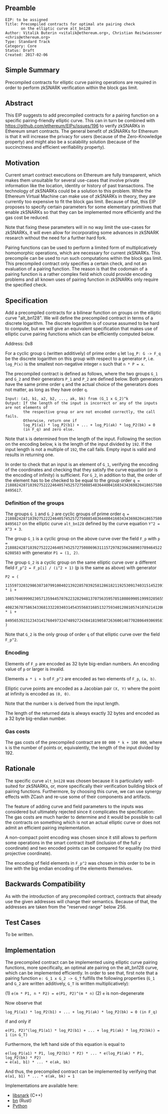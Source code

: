 ## Preamble

    EIP: to be assigned
    Title: Precompiled contracts for optimal ate pairing check
           on the elliptic curve alt_bn128
    Author: Vitalik Buterin <vitalik@ethereum.org>, Christian Reitwiessner <chris@ethereum.org>
    Type: Standard Track
    Category: Core
    Status: Draft
    Created: 2017-02-06

## Simple Summary

Precompiled contracts for elliptic curve pairing operations are required in order to perform zkSNARK verification within the block gas limit.

## Abstract

This EIP suggests to add precompiled contracts for a pairing function on a specific pairing-friendly elliptic curve. This can in turn be combined with https://github.com/ethereum/EIPs/issues/196 to verify zkSNARKs in Ethereum smart contracts. The general benefit of zkSNARKs for Ethereum is that it will increase the privacy for users (because of the Zero-Knowledge property) and might also be a scalability solution (because of the succinctness and efficient verifiability property).

## Motivation

Current smart contract executions on Ethereum are fully transparent, which makes them unsuitable for several use-cases that involve private information like the location, identity or history of past transactions. The technology of zkSNARKs could be a solution to this problem. While the Ethereum Virtual Machine can make use of zkSNARKs in theory, they are currently too expensive
to fit the block gas limit. Because of that, this EIP proposes to specify certain parameters for some elementary primitives that enable zkSNARKs so that they can be implemented more efficiently and the gas cost be reduced.

Note that fixing these parameters will in no way limit the use-cases for zkSNARKs, it will even allow for incorporating some advances in zkSNARK research without the need for a further hard fork.

Pairing functions can be used to perform a limited form of multiplicatively homomorphic operations, which are necessary for current zkSNARKs. This precompile can be used to run such computations within the block gas limit. This precompiled contract only specifies a certain check, and not an evaluation of a pairing function. The reason is that the codomain of a pairing function is a rather complex field which could provide encoding problems and all known uses of pairing function in zkSNARKs only require the specified check.

## Specification

Add a precompiled contracts for a bilinear function on groups on the elliptic curve "alt_bn128". We will define the precompiled contract in terms of a discrete logarithm. The discrete logarithm is of course assumed to be hard to compute, but we will give an equivalent specification that makes use of elliptic curve pairing functions which can be efficiently computed below.

Address: 0x8

For a cyclic group `G` (written additively) of prime order `q` let `log_P: G -> F_q` be the discrete logarithm on this group with respect to a generator `P`, i.e. `log_P(x)` is the smallest non-negative integer `n` such that `n * P = x`.

The precompiled contract is defined as follows, where the two groups `G_1` and `G_2` and their generators `P_1` and `P_2` are defined below. Both generators have the same prime order `q` and the actual choice of the generators does not matter, as long as they have order `q`.

```
Input: (a1, b1, a2, b2, ..., ak, bk) from (G_1 x G_2)^k
Output: If the length of the input is incorrect or any of the inputs are not elements of
        the respective group or are not encoded correctly, the call fails.
        Otherwise, return one if
        log_P1(a1) * log_P2(b1) + ... + log_P1(ak) * log_P2(bk) = 0
        (in F_q) and zero else.
```

Note that `k` is determined from the length of the input. Following the section on the encoding below,
`k` is the length of the input divided by `192`. If the input length is not a multiple of `192`,
the call fails. Empty input is valid and results in returning one.

In order to check that an input is an element of `G_1`, verifying the encoding of the coordinates and checking that they satisfy the curve equation (or is the encoding of infinity) is sufficient. For `G_2`, in addition to that, the order of the element has to be checked to be equal to the group order `q = 21888242871839275222246405745257275088548364400416034343698204186575808495617`.

### Definition of the groups

The groups `G_1` and `G_2` are cyclic groups of prime order `q = 21888242871839275222246405745257275088548364400416034343698204186575808495617` on the elliptic curve `alt_bn128` defined by the curve equation
`Y^2 = X^3 + 3`.

The group `G_1` is a cyclic group on the above curve over the field `F_p` with `p = 21888242871839275222246405745257275088696311157297823662689037894645226208583` with generator `P1 = (1, 2)`.

The group `G_2` is a cyclic group on the same elliptic curve over a different field `F_p^2 = F_p[i] / (i^2 + 1)` (p is the same as above) with generator
```
P2 = (
  11559732032986387107991004021392285783925812861821192530917403151452391805634 * i +
  10857046999023057135944570762232829481370756359578518086990519993285655852781,
  4082367875863433681332203403145435568316851327593401208105741076214120093531 * i +
  8495653923123431417604973247489272438418190587263600148770280649306958101930
)
```

Note that `G_2` is the only group of order `q` of that elliptic curve over the field `F_p^2`.


### Encoding

Elements of `F_p` are encoded as 32 byte big-endian numbers. An encoding value of `p` or larger is invalid.

Elements `a * i + b` of `F_p^2` are encoded as two elements of `F_p`, `(a, b)`.

Elliptic curve points are encoded as a Jacobian pair `(X, Y)` where the point at infinity is encoded as `(0, 0)`.

Note that the number `k` is derived from the input length.

The length of the returned data is always exactly 32 bytes and encoded as a 32 byte big-endian number. 

### Gas costs

The gas costs of the precompiled contract are `80 000 * k + 100 000`, where `k` is the number of
points or, equivalently, the length of the input divided by 192.

## Rationale

The specific curve `alt_bn128` was chosen because it is particularly well-suited for zkSNARKs, or, more specifically their verification building block of pairing functions. Furthermore, by choosing this curve, we can use synergy effects with ZCash and re-use some of their components and artifacts.

The feature of adding curve and field parameters to the inputs was considered but ultimately rejected since it complicates the specification: The gas costs are much harder to determine and it would be possible to call the contracts on something which is not an actual elliptic curve or does not admit an efficient pairing implementation.

A non-compact point encoding was chosen since it still allows to perform some operations in the smart contract itself (inclusion of the full y coordinate) and two encoded points can be compared for equality (no third projective coordinate).

The encoding of field elements in `F_p^2` was chosen in this order to be in line with the big endian encoding of the elements themselves.

## Backwards Compatibility

As with the introduction of any precompiled contract, contracts that already use the given addresses will change their semantics. Because of that, the addresses are taken from the "reserved range" below 256.

## Test Cases

To be written.

## Implementation

The precompiled contract can be implemented using elliptic curve pairing functions, more specifically, an optimal ate pairing on the alt_bn128 curve, which can be implemented efficiently. In order to see that, first note that a pairing function `e: G_1 x G_2 -> G_T` fulfills the following properties (`G_1` and `G_2` are written additively, `G_T` is written multiplicatively):

(1) `e(m * P1, n * P2) = e(P1, P2)^(m * n)`
(2) `e` is non-degenerate

Now observe that
```
log_P1(a1) * log_P2(b1) + ... + log_P1(ak) * log_P2(bk) = 0 (in F_q)
```
if and only if
```
e(P1, P2)^(log_P1(a1) * log_P2(b1) + ... + log_P1(ak) * log_P2(bk)) = 1 (in G_T)
```

Furthermore, the left hand side of this equation is equal to
```
e(log_P1(a1) * P1, log_P2(b1) * P2) * ... * e(log_P1(ak) * P1, log_P2(bk) * P2)
= e(a1, b1) * ... * e(ak, bk)
```

And thus, the precompiled contract can be implemented by verifying that
`e(a1, b1) * ... * e(ak, bk) = 1`

Implementations are available here:

 - [libsnark](https://github.com/scipr-lab/libsnark/blob/master/src/algebra/curves/alt_bn128/alt_bn128_g1.hpp) (C++)
 - [bn](https://github.com/zcash/bn/blob/master/src/groups/mod.rs) (Rust)
 - [Python](https://github.com/ethereum/research/blob/master/zksnark/bn128_pairing.py)
